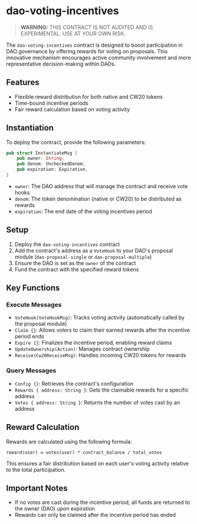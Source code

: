 # dao-voting-incentives

> **WARNING:** THIS CONTRACT IS NOT AUDITED AND IS EXPERIMENTAL. USE AT YOUR OWN RISK.

The `dao-voting-incentives` contract is designed to boost participation in DAO governance by offering rewards for voting on proposals. This innovative mechanism encourages active community involvement and more representative decision-making within DAOs.

## Features

- Flexible reward distribution for both native and CW20 tokens
- Time-bound incentive periods
- Fair reward calculation based on voting activity

## Instantiation

To deploy the contract, provide the following parameters:

```rust
pub struct InstantiateMsg {
    pub owner: String,
    pub denom: UncheckedDenom,
    pub expiration: Expiration,
}
```

- `owner`: The DAO address that will manage the contract and receive vote hooks
- `denom`: The token denomination (native or CW20) to be distributed as rewards
- `expiration`: The end date of the voting incentives period

## Setup

1. Deploy the `dao-voting-incentives` contract
2. Add the contract's address as a `VoteHook` to your DAO's proposal module (`dao-proposal-single` or `dao-proposal-multiple`)
3. Ensure the DAO is set as the `owner` of the contract
4. Fund the contract with the specified reward tokens

## Key Functions

### Execute Messages

- `VoteHook(VoteHookMsg)`: Tracks voting activity (automatically called by the proposal module)
- `Claim {}`: Allows voters to claim their earned rewards after the incentive period ends
- `Expire {}`: Finalizes the incentive period, enabling reward claims
- `UpdateOwnership(Action)`: Manages contract ownership
- `Receive(Cw20ReceiveMsg)`: Handles incoming CW20 tokens for rewards

### Query Messages

- `Config {}`: Retrieves the contract's configuration
- `Rewards { address: String }`: Gets the claimable rewards for a specific address
- `Votes { address: String }`: Returns the number of votes cast by an address

## Reward Calculation

Rewards are calculated using the following formula:

```
reward(user) = votes(user) * contract_balance / total_votes
```

This ensures a fair distribution based on each user's voting activity relative to the total participation.

## Important Notes

- If no votes are cast during the incentive period, all funds are returned to the owner (DAO) upon expiration
- Rewards can only be claimed after the incentive period has ended